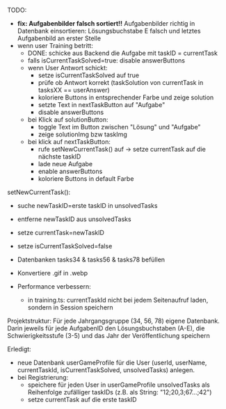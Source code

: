 TODO:
- **fix: Aufgabenbilder falsch sortiert!!** Aufgabenbilder richtig in Datenbank einsortieren: Lösungsbuchstabe E falsch und letztes Aufgabenbild an erster Stelle
- wenn user Training betritt:
    - DONE: schicke aus Backend die Aufgabe mit taskID = currentTask
    - falls isCurrentTaskSolved=true: disable answerButtons
    - wenn User Antwort schickt:
        - setze isCurrentTaskSolved auf true
        - prüfe ob Antwort korrekt (taskSolution von currentTask in tasksXX == userAnswer)
        - koloriere Buttons in entsprechender Farbe und zeige solution
        - setzte Text in nextTaskButton auf "Aufgabe"
        - disable answerButtons
    - bei Klick auf solutionButton:
        - toggle Text im Button zwischen "Lösung" und "Aufgabe"
        - zeige solutionImg bzw taskImg
    - bei klick auf nextTaskButton:
        - rufe setNewCurrentTask() auf → setze currentTask auf die nächste taskID
        - lade neue Aufgabe
        - enable answerButtons
        - koloriere Buttons in default Farbe

setNewCurrentTask():
- suche newTaskID=erste taskID in unsolvedTasks
- entferne newTaskID aus unsolvedTasks
- setze currentTask=newTaskID
- setze isCurrentTaskSolved=false

- Datenbanken tasks34 & tasks56 & tasks78 befüllen
- Konvertiere .gif in .webp
- Performance verbessern:
    - in training.ts: currentTaskId nicht bei jedem Seitenaufruf laden, sondern in Session speichern


Projektstruktur:
Für jede Jahrgangsgruppe (34, 56, 78) eigene Datenbank.
Darin jeweils für jede AufgabenID den Lösungsbuchstaben (A-E), die Schwierigkeitsstufe (3-5) und das Jahr der Veröffentlichung speichern


Erledigt:
- neue Datenbank userGameProfile für die User (userId, userName, currentTaskId, isCurrentTaskSolved, unsolvedTasks) anlegen.
- bei Registrierung:
    - speichere für jeden User in userGameProfile unsolvedTasks als Reihenfolge zufälliger taskIDs (z.B. als String: "12;20,3;67...;42")
    - setze currentTask auf die erste taskID
